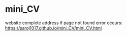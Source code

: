 # mini_CV

website complete address if page not found error occurs:
https://saroj1017.github.io/mini_CV/mini_CV.html
